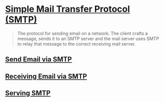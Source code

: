 # [Simple Mail Transfer Protocol (SMTP)](https://techterms.com/definition/smtp#:~:text=Stands%20for%20%22Simple%20Mail%20Transfer,the%20correct%20receiving%20mail%20server.)

> The protocol for sending email on a network. The client crafts a message, sends it to an SMTP server and the mail server uses SMTP to relay that message to the correct receiving mail server.

## [Send Email via SMTP](sending-mail.md)

## [Receiving Email via SMTP](receiving-mail.md)

## [Serving SMTP](serving-smtp.md)

